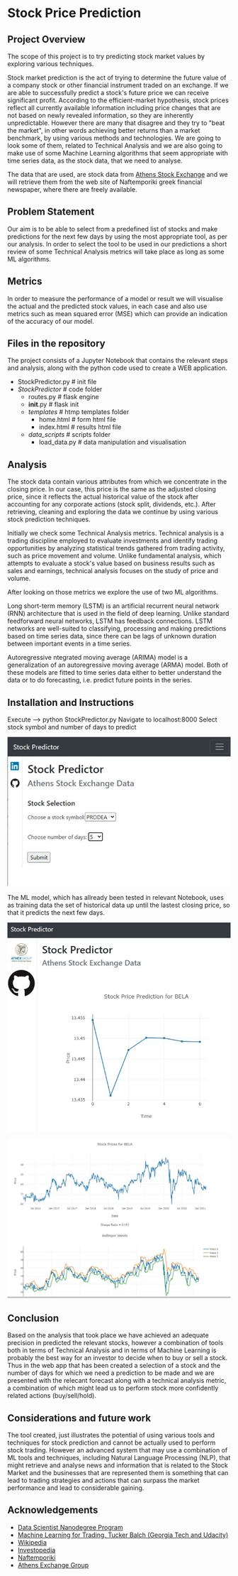# Stock Price Prediction #


## Project Overview ##

The scope of this project is to try predicting stock market values by exploring various techniques. 

Stock market prediction is the act of trying to determine the future value of a company stock or other financial instrument traded on an exchange. If we are able to successfully predict a stock's future price we can receive significant profit. According to the efficient-market hypothesis, stock prices reflect all currently available information including price changes that are not based on newly revealed information, so they are inherently unpredictable. However there are many that disagree and they try to "beat the market", in other words achieving better returns than a market benchmark, by using various methods and technologies. We are going to look some of them, related to Technical Analysis and we are also going to make use of some Machine Learning algorithms that seem appropriate with time series data, as the stock data, that we need to analyse.

The data that are used, are stock data from [Athens Stock Exchange](https://en.wikipedia.org/wiki/Athens_Exchange) and we will retrieve them from the web site of Naftemporiki greek financial newspaper, where there are freely available.
    

## Problem Statement ##

Our aim is to be able to select from a predefined list of stocks and make predictions for the next few days by using the most appropriate tool, as per our analysis. 
In order to select the tool to be used in our predictions a short review of some Technical Analysis metrics will take place as long as some ML algorithms.


## Metrics ##

In order to measure the performance of a model or result we will visualise the actual and the predicted stock values, in each case and also use metrics such as mean squared error (MSE) which can provide an indication of the accuracy of our model.


## Files in the repository ##

The project consists of a Jupyter Notebook that contains the relevant steps and analysis, along with the python code used to create a WEB application.

- StockPredictor.py       # init file
- _StockPredictor_        # code folder
    - routes.py           # flask engine
    - __init__.py         # flask init
    - _templates_         # htmp templates folder
        - home.html       # form html file
        - index.html      # results html file
    - _data_scripts_      # scripts folder
        - load_data.py    # data manipulation and visualisation  



## Analysis ##

The stock data contain various attributes from which we concentrate in the closing price. In our case, this price is the same as the adjusted closing price, since it reflects the actual historical value of the stock after accounting for any corporate actions (stock split, dividends, etc.). After retrieving, cleaning and exploring the data we continue by using various stock prediction techniques.

Initially we check some Technical Analysis metrics. Technical analysis is a trading discipline employed to evaluate investments and identify trading opportunities by analyzing statistical trends gathered from trading activity, such as price movement and volume. Unlike fundamental analysis, which attempts to evaluate a stock's value based on business results such as sales and earnings, technical analysis focuses on the study of price and volume. 

After looking on those metrics we explore the use of two ML algorithms.

Long short-term memory (LSTM) is an artificial recurrent neural network (RNN) architecture that is used in the field of deep learning. Unlike standard feedforward neural networks, LSTM has feedback connections.
LSTM networks are well-suited to classifying, processing and making predictions based on time series data, since there can be lags of unknown duration between important events in a time series.

Autoregressive ntegrated moving average (ARIMA) model is a generalization of an autoregressive moving average (ARMA) model. Both of these models are fitted to time series data either to better understand the data or to do forecasting, i.e. predict future points in the series. 

## Installation and Instructions ##

Execute --> python StockPredictor.py
Navigate to localhost:8000
Select stock symbol and number of days to predict

![Screenshot](data/scr1.JPG)

The ML model, which has allready been tested in relevant Notebook, uses as training data the set of historical data up until the lastest closing price, so that it predicts the next few days. 

![Screenshot](data/scr2.JPG)

![Screenshot](data/scr3.JPG)


## Conclusion ##

Based on the analysis that took place we have achieved an adequate precision in predicted the relevant stocks, however a combination of tools both in terms of Technical Analysis and in terms of Machine Learning is probably the best way for an investor to decide when to buy or sell a stock. Thus in the web app that has been created a selection of a stock and the number of days for which we need a prediction to be made and we are presented with the relecant forecast along with a technical analysis metric, a combination of which might lead us to perform stock more confidently related actions (buy/sell/hold).

## Considerations and future work ##

The tool created, just illustrates the potential of using various tools and techniques for stock prediction and cannot be actually used to perform stock trading. However an advanced system that may use a combination of ML tools and techniques, including Natural Language Processing (NLP), that might retrieve and analyse news and information that is related to the Stock Market and the businesses that are represented them is something that can lead to trading strategies and actions that can surpass the market performance and lead to considerable gaining.


## Acknowledgements ##

- [Data Scientist Nanodegree Program](https://classroom.udacity.com/nanodegrees/nd025-ent/)
- [Machine Learning for Trading, Tucker Balch (Georgia Tech and Udacity)](https://www.google.com/url?q=https://www.udacity.com/course/machine-learning-for-trading--ud501&sa=D&source=editors&ust=1614536632888000&usg=AOvVaw0A6BjJrXN_QqIHGTkM-T-m)
- [Wikipedia](https://en.wikipedia.org/)
- [Investopedia](https://www.investopedia.com/)
- [Naftemporiki](https://www.naftemporiki.gr/)
- [Athens Exchange Group](athexgroup.gr)
